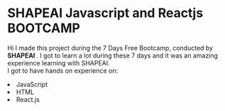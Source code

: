 # SHAPEAI Javascript and Reactjs BOOTCAMP
Hi I made this project during the 7 Days Free Bootcamp, conducted by <b> SHAPEAI
</b>. I got to
learn a lot during these 7 days and it was an amazing experience learning with SHAPEAI.
<br>I got to have hands on experience on:
<li>JavaScript
<li>HTML
<li>React.js
